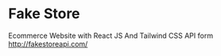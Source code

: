 # Fake Store
<space>Ecommerce Website with React JS And Tailwind CSS <space>
API form <http://fakestoreapi.com/>

